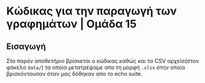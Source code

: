 # Κώδικας για την παραγωγή των γραφημάτων | Ομάδα 15
## Εισαγωγή
Στο παρόν αποθετήριο βρίσκεται ο κώδικας καθώς και τα CSV αρχεία(στον φάκελο `data/`) τα οποία μετατρέψαμε απο τη μορφή 
`.xlsx` στην οποία βρισκόντουσαν όταν μας δόθηκαν απο το echo suite.

